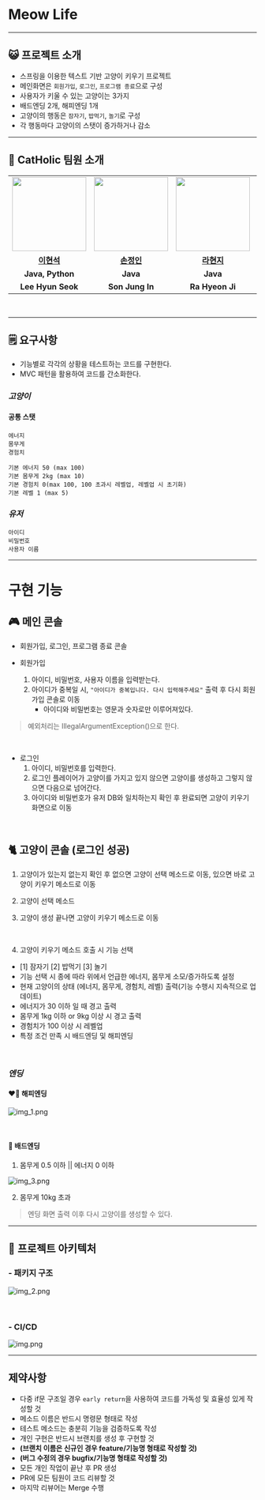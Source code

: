 # Meow Life

---

## 😺 프로젝트 소개
- 스프링을 이용한 텍스트 기반 고양이 키우기 프로젝트
- 메인화면은 `회원가입`, `로그인`, `프로그램 종료`으로 구성
- 사용자가 키울 수 있는 고양이는 3가지
- 배드엔딩 2개, 해피엔딩 1개
- 고양이의 행동은 `잠자기`, `밥먹기`, `놀기`로 구성
- 각 행동마다 고양이의 스탯이 증가하거나 감소

---------------------------

## 👋 CatHolic 팀원 소개
<table>
  <tr>
    <td align="center"><a href="https://github.com/bbbbooo"><img src="https://avatars.githubusercontent.com/bbbbooo" width="150px;" alt="">
    <td align="center"><a href="https://github.com/Dylan-SonJungin"><img src="https://avatars.githubusercontent.com/Dylan-SonJungin" width="150px;" alt="">
    <td align="center"><a href="https://github.com/raxchaz"><img src="https://avatars.githubusercontent.com/raxchaz" width="150px;" alt="">
    <td align="center"><a href="https://github.com/numerical43"><img src="https://avatars.githubusercontent.com/numerical43" width="150px;" alt="">
    <td align="center"><a href="https://github.com/hodin030"><img src="https://avatars.githubusercontent.com/hodin030" width="150px;" alt="">
    </td>
  </tr>
  <tr>
    <td align="center"><a href="https://github.com/bbbbooon"><b>이현석</b></td>
    <td align="center"><a href="https://github.com/Dylan-SonJungin"><b>손정인</b></td>
    <td align="center"><a href="https://github.com/raxchaz"><b>라현지</b></td>
    <td align="center"><a href="https://github.com/numerical43"><b>강수의</b></td>
    <td align="center"><a href="https://github.com/hodin030"><b>이효진</b></td>
  </tr>
  <tr>
    <td align="center"><strong>Java, Python</strong></td>
    <td align="center"><strong>Java</strong></td>
    <td align="center"><strong>Java</strong></td>
    <td align="center">C, <strong>Java</strong></td>
    <td align="center"><strong>Java</strong></td>
  </tr>
  <tr>
    <td align="center"><strong>Lee Hyun Seok</strong></td>
    <td align="center"><strong>Son Jung In</strong></td>
    <td align="center"><strong>Ra Hyeon Ji</strong></td>
    <td align="center"><strong>SUI</strong></td>
    <td align="center"><strong>Lee Hyo Jin</strong></td>
  </tr>
</table>

<br>

------------------------

## 🗒️ 요구사항
- 기능별로 각각의 상황을 테스트하는 코드를 구현한다.
- MVC 패턴을 활용하여 코드를 간소화한다.

### *고양이*
#### 공통 스탯
    에너지
    몸무게
    경험치

    기본 에너지 50 (max 100)
    기본 몸무게 2kg (max 10)
    기본 경험치 0(max 100, 100 초과시 레벨업, 레벨업 시 초기화)
    기본 레벨 1 (max 5)


### *유저*
    아이디
    비밀번호
    사용자 이름

----------------------------

# 구현 기능
## 🎮 메인 콘솔
- 회원가입, 로그인, 프로그램 종료 콘솔


- 회원가입
  1. 아이디, 비밀번호, 사용자 이름을 입력받는다.
  2. 아이디가 중복일 시, `"아이디가 중복입니다. 다시 입력해주세요"` 출력 후 다시 회원가입 콘솔로 이동
     - 아이디와 비밀번호는 영문과 숫자로만 이루어져있다. 
> 예외처리는 IllegalArgumentException()으로 한다.   



<br>

- 로그인
  1. 아이디, 비밀번호를 입력한다.
  2. 로그인 플레이어가 고양이를 가지고 있지 않으면 고양이를 생성하고 그렇지 않으면 다음으로 넘어간다.
  3. 아이디와 비밀번호가 유저 DB와 일치하는지 확인 후 완료되면 고양이 키우기 화면으로 이동


<br>


## 🐈 고양이 콘솔 (로그인 성공)

1. 고양이가 있는지 없는지 확인 후 없으면 고양이 선택 메소드로 이동, 있으면 바로 고양이 키우기 메소드로 이동
2. 고양이 선택 메소드

3. 고양이 생성 끝나면 고양이 키우기 메소드로 이동

<br>

4. 고양이 키우기 메소드 호출 시 기능 선택
- [1] 잠자기 [2] 밥먹기 [3] 놀기
- 기능 선택 시 종에 따라 위에서 언급한 에너지, 몸무게 소모/증가하도록 설정
- 현재 고양이의 상태 (에너지, 몸무게, 경험치, 레벨) 출력(기능 수행시 지속적으로 업데이트)
- 에너지가 30 이하 일 때 경고 출력
- 몸무게 1kg 이하 or 9kg 이상 시 경고 출력
- 경험치가 100 이상 시 레벨업
- 특정 조건 만족 시 배드엔딩 및 해피엔딩


<br>

### *엔딩*
#### ❤️‍🔥 해피엔딩

![img_1.png](img_1.png)

<br>

#### 👿 배드엔딩
1. 몸무게 0.5 이하 || 에너지 0 이하

![img_3.png](img_3.png)

2. 몸무게 10kg 초과



> 엔딩 화면 출력 이후 다시 고양이를 생성할 수 있다.


---
## 🧱 프로젝트 아키텍처

### - 패키지 구조

![img_2.png](img_2.png)

<br>

### - CI/CD

![img.png](img.png)

---

## 제약사항
- 다중 if문 구조일 경우 `early return`을 사용하여 코드를 가독성 및 효율성 있게 작성할 것
- 메소드 이름은 반드시 명령문 형태로 작성
- 테스트 메소드는 충분히 기능을 검증하도록 작성
- 개인 구현은 반드시 브랜치를 생성 후 구현할 것
- **(브랜치 이름은 신규인 경우 feature/기능명 형태로 작성할 것)**   
- **(버그 수정의 경우 bugfix/기능명 형태로 작성할 것)**
- 모든 개인 작업이 끝난 후 PR 생성
- PR에 모든 팀원이 코드 리뷰할 것
- 마지막 리뷰어는 Merge 수행

